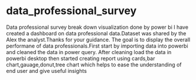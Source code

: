 # data_professional_survey
Data professional survey break down visualization done by power bi
I have created a dashboard on data professional data.Dataset was shared by the Alex the analyst.Thanks for your guidance.
The goal is to display the overall performane of data professionals.First start by importing data into powerbi and cleaned the data in power query.
After cleaning load the data in powerbi desktop then started creating report using cards,bar chart,gauage,donut,tree chart which helps to ease the understanding of end user and give useful insights
